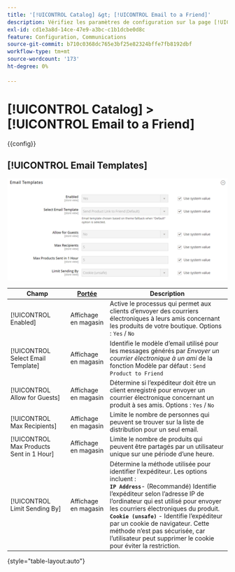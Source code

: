 ```yaml
---
title: '[!UICONTROL Catalog] &gt; [!UICONTROL Email to a Friend]'
description: Vérifiez les paramètres de configuration sur la page [!UICONTROL Catalog] &gt; [!UICONTROL Email to a Friend] de l’administrateur Commerce.
exl-id: cd1e3a8d-14ce-47e9-a3bc-c1b1dcbe0d8c
feature: Configuration, Communications
source-git-commit: b710c0368dc765e3bf25e82324bffe7fb8192dbf
workflow-type: tm+mt
source-wordcount: '173'
ht-degree: 0%

---
```


# [!UICONTROL Catalog] > [!UICONTROL Email to a Friend]

{{config}}

## [!UICONTROL Email Templates]

![Modèles de courrier électronique](./assets/email-to-a-friend-email-templates.png)<!-- zoom -->

<!-- [Email Templates](https://docs.magento.com/user-guide/marketing/email-template-configuration.html) -->

| Champ | [Portée](../../getting-started/websites-stores-views.md#scope-settings) | Description |
|--- |--- |--- |
| [!UICONTROL Enabled] | Affichage en magasin | Active le processus qui permet aux clients d’envoyer des courriers électroniques à leurs amis concernant les produits de votre boutique. Options : `Yes` / `No` |
| [!UICONTROL Select Email Template] | Affichage en magasin | Identifie le modèle d’email utilisé pour les messages générés par _Envoyer un courrier électronique à un ami_ de la fonction Modèle par défaut : `Send Product to Friend` |
| [!UICONTROL Allow for Guests] | Affichage en magasin | Détermine si l’expéditeur doit être un client enregistré pour envoyer un courrier électronique concernant un produit à ses amis. Options : `Yes` / `No` |
| [!UICONTROL Max Recipients] | Affichage en magasin | Limite le nombre de personnes qui peuvent se trouver sur la liste de distribution pour un seul email. |
| [!UICONTROL Max Products Sent in 1  Hour] | Affichage en magasin | Limite le nombre de produits qui peuvent être partagés par un utilisateur unique sur une période d’une heure. |
| [!UICONTROL Limit Sending By] | Affichage en magasin | Détermine la méthode utilisée pour identifier l’expéditeur. Les options incluent : <br/>**`IP Address`**- (Recommandé) Identifie l’expéditeur selon l’adresse IP de l’ordinateur qui est utilisé pour envoyer les courriers électroniques du produit.<br/>**`Cookie (unsafe)`** - Identifie l’expéditeur par un cookie de navigateur. Cette méthode n’est pas sécurisée, car l’utilisateur peut supprimer le cookie pour éviter la restriction. |

{style="table-layout:auto"}
